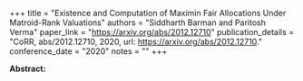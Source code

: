 +++
title = "Existence and Computation of Maximin Fair Allocations Under Matroid-Rank Valuations"
authors = "Siddharth Barman and Paritosh Verma"
paper_link = "https://arxiv.org/abs/2012.12710"
publication_details = "CoRR, abs/2012.12710, 2020, url: <a href='https://arxiv.org/abs/2012.12710' target='_blank'>https://arxiv.org/abs/2012.12710</a>."
conference_date = "2020"
notes = ""
+++

<b>Abstract:</b>
